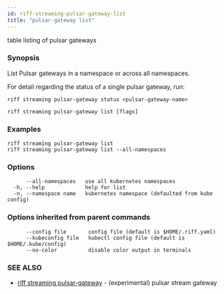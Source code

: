 ```yaml
---
id: riff-streaming-pulsar-gateway-list
title: "pulsar-gateway list"
---
```

table listing of pulsar gateways

### Synopsis

List Pulsar gateways in a namespace or across all namespaces.

For detail regarding the status of a single pulsar gateway, run:

    riff streaming pulsar-gateway status <pulsar-gateway-name>

```
riff streaming pulsar-gateway list [flags]
```

### Examples

```
riff streaming pulsar-gateway list
riff streaming pulsar-gateway list --all-namespaces
```

### Options

```
      --all-namespaces   use all kubernetes namespaces
  -h, --help             help for list
  -n, --namespace name   kubernetes namespace (defaulted from kube config)
```

### Options inherited from parent commands

```
      --config file       config file (default is $HOME/.riff.yaml)
      --kubeconfig file   kubectl config file (default is $HOME/.kube/config)
      --no-color          disable color output in terminals
```

### SEE ALSO

* [riff streaming pulsar-gateway](riff_streaming_pulsar-gateway.md)	 - (experimental) pulsar stream gateway


